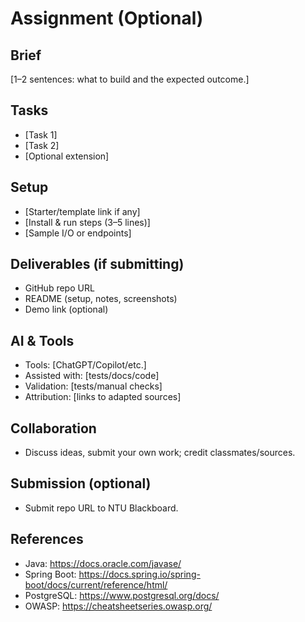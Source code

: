 # Assignment (Optional)

## Brief
[1–2 sentences: what to build and the expected outcome.]

## Tasks
- [Task 1]
- [Task 2]
- [Optional extension]

## Setup
- [Starter/template link if any]
- [Install & run steps (3–5 lines)]
- [Sample I/O or endpoints]

## Deliverables (if submitting)
- GitHub repo URL
- README (setup, notes, screenshots)
- Demo link (optional)

## AI & Tools
- Tools: [ChatGPT/Copilot/etc.]
- Assisted with: [tests/docs/code]
- Validation: [tests/manual checks]
- Attribution: [links to adapted sources]

## Collaboration
- Discuss ideas, submit your own work; credit classmates/sources.

## Submission (optional)
- Submit repo URL to NTU Blackboard.

## References
- Java: https://docs.oracle.com/javase/
- Spring Boot: https://docs.spring.io/spring-boot/docs/current/reference/html/
- PostgreSQL: https://www.postgresql.org/docs/
- OWASP: https://cheatsheetseries.owasp.org/

